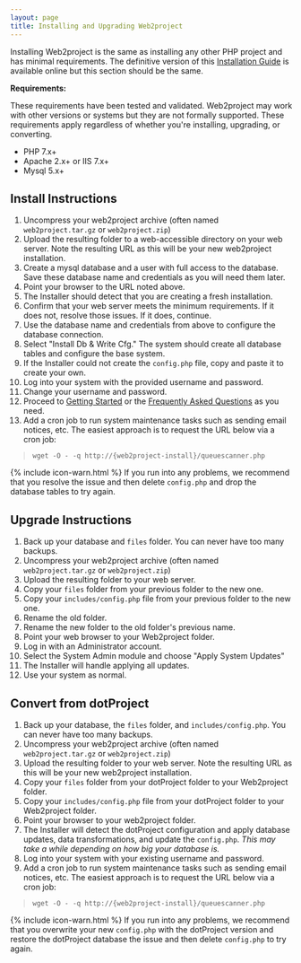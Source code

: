 ```yaml
---
layout: page
title: Installing and Upgrading Web2project
---
```


Installing Web2project is the same as installing any other PHP project and has minimal requirements. The definitive version of this [Installation Guide](https://docs.web2project.net/docs/installation.html) is available online but this section should be the same.

**Requirements:**

These requirements have been tested and validated. Web2project may work with other versions or systems but they are not formally supported. These requirements apply regardless of whether you're installing, upgrading, or converting.

* PHP 7.x+
* Apache 2.x+ or IIS 7.x+
* Mysql 5.x+

## Install Instructions

1. Uncompress your web2project archive (often named `web2project.tar.gz` or `web2project.zip`) 
2. Upload the resulting folder to a web-accessible directory on your web server. Note the resulting URL as this will be your new web2project installation.
3. Create a mysql database and a user with full access to the database. Save these database name and credentials as you will need them later.
4. Point your browser to the URL noted above.
5. The Installer should detect that you are creating a fresh installation.
6. Confirm that your web server meets the minimum requirements. If it does not, resolve those issues. If it does, continue.
7. Use the database name and credentials from above to configure the database connection.
8. Select "Install Db & Write Cfg." The system should create all database tables and configure the base system.
9. If the Installer could not create the `config.php` file, copy and paste it to create your own.
10. Log into your system with the provided username and password.
11. Change your username and password.
12. Proceed to [Getting Started](/docs/getting-started.html) or the [Frequently Asked Questions](/docs/faq.html) as you need.
13. Add a cron job to run system maintenance tasks such as sending email notices, etc. The easiest approach is to request the URL below via a cron job: 

> `wget -O - -q http://{web2project-install}/queuescanner.php`

{% include icon-warn.html %} If you run into any problems, we recommend that you resolve the issue and then delete `config.php` and drop the database tables to try again.


## Upgrade Instructions

1. Back up your database and `files` folder. You can never have too many backups.
2. Uncompress your web2project archive (often named `web2project.tar.gz` or `web2project.zip`)
3. Upload the resulting folder to your web server.
4. Copy your `files` folder from your previous folder to the new one.
5. Copy your `includes/config.php` file from your previous  folder to the new one.
6. Rename the old folder.
7. Rename the new folder to the old folder's previous name.
8. Point your web browser to your Web2project folder.
9. Log in with an Administrator account.
10. Select the System Admin module and choose "Apply System Updates"
11. The Installer will handle applying all updates.
12. Use your system as normal.

## Convert from dotProject

1. Back up your database, the `files` folder, and `includes/config.php`. You can never have too many backups.
2. Uncompress your web2project archive (often named `web2project.tar.gz` or `web2project.zip`)
3. Upload the resulting folder to your web server. Note the resulting URL as this will be your new web2project installation.
4. Copy your `files` folder from your dotProject folder to your Web2project folder.
5. Copy your `includes/config.php` file from your dotProject folder to your Web2project folder.
6. Point your browser to your web2project folder.
7. The Installer will detect the dotProject configuration and apply database updates, data transformations, and update the `config.php`. *This may take a while depending on how big your database is.*
8. Log into your system with your existing username and password.
9. Add a cron job to run system maintenance tasks such as sending email notices, etc. The easiest approach is to request the URL below via a cron job: 

> `wget -O - -q http://{web2project-install}/queuescanner.php`

{% include icon-warn.html %} If you run into any problems, we recommend that you overwrite your new `config.php` with the dotProject version and restore the dotProject database the issue and then delete `config.php` to try again.